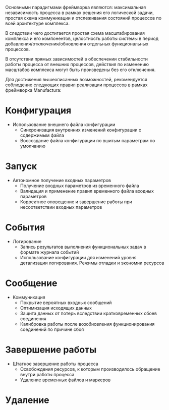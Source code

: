 Основными парадигмами фреймворка являются: максимальная независимость процесса в рамках решения его логической задачи, простая схема коммуникации и отслеживания состояний процессов по всей архитектуре комплекса. 

В следствии чего достигается простая схема масштабирования комплекса и его компонентов, целостность работы системы в период добавления/отключения/обновления отдельных функциональных процессов.

В отсутствии прямых зависимостей в обеспечении стабильности работы процесса от внешних процессов, действия по изменению масштабов комплекса могут быть произведены без его отключения.

Для достижения вышеописанных возможностей, рекомендуется соблюдение следующих правил реализации процессов в рамках фреймворка Manufactura:

<h1 id="configuration">Конфигурация</h1>

 - Использование внешнего файла конфигурации
   - Синхронизация внутренних изменений конфигурации с содержимым файла
   - Воссоздание файла конфигурации по вшитым параметрам по умолчанию
<h1 id="launch">Запуск</h1>

 - Автономное получение входных параметров
 	- Получение входных параметров из временного файла
 	- Валидация и применение правил временного файла входных параметров
 	- Корректное оповещение и завершение работы при несоответствии входных параметров
<h1 id="events">События</h1>

 - Логирование
 	- Запись результатов выполнения функциональных задач в формате журнала событий
 	- Использование конфигурации для изменений уровня детализации логирования. Режимы отладки и экономии ресурсов
<h1 id="communication">Сообщение</h1>

 - Коммуникация
 	- Покрытие вероятных входных сообщений
 	- Оптимизация исходящих данных
 	- Защита данных от потерь вследствии кратковременных сбоев соединения
 	- Калибровка работы после возобновления функционирования соединений по причине сбоя
<h1 id="shutdown">Завершение работы</h1>

 - Штатное завершение работы процесса
 	- Освобождения ресурсов, к которым производилось обращение внутри работы процесса
 	- Удаление временных файлов и маркеров
<h1 id="delete">Удаление</h1>